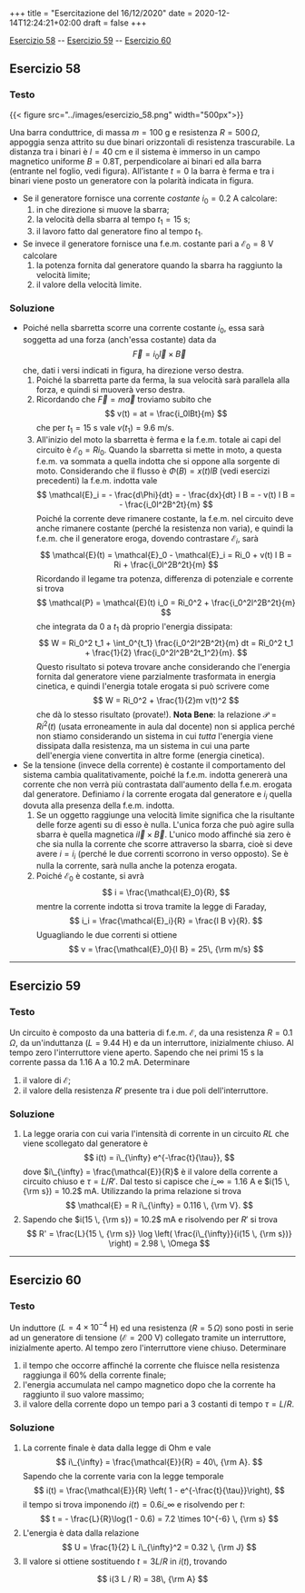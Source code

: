 +++
title = "Esercitazione del 16/12/2020"
date = 2020-12-14T12:24:21+02:00
draft = false
+++

[Esercizio 58](#esercizio-58) -- [Esercizio 59](#esercizio-59) -- [Esercizio 60](#esercizio-60)

## Esercizio 58

### Testo

{{< figure src="../images/esercizio_58.png" width="500px">}}

Una barra conduttrice, di massa $m=100$ g e resistenza $R = 500\, \Omega$, appoggia senza attrito su due binari orizzontali di resistenza trascurabile. La distanza tra i binari è $l=40$ cm e il sistema è immerso in un campo magnetico uniforme $B=0.8$T, perpendicolare ai binari ed alla barra (entrante nel foglio, vedi figura). All’istante $t=0$ la barra è ferma e tra i binari viene posto un generatore con la polarità indicata in figura.

* Se il generatore fornisce una corrente *costante* $i_0 = 0.2$ A calcolare:
	1. in che direzione si muove la sbarra;
	2. la velocità della sbarra al tempo $t_1=15$ s;
	3. il lavoro fatto dal generatore fino al tempo $t_1$.
* Se invece il generatore fornisce una f.e.m. costante pari a $\mathcal{E}_0= 8$ V calcolare
	1. la potenza fornita dal generatore quando la sbarra ha raggiunto la velocità limite;
	1. il valore della velocità limite.
	

### Soluzione

* Poiché nella sbarretta scorre una corrente costante $i_0$, essa sarà soggetta ad una forza (anch'essa costante) data da
$$
\vec{F} = i_0 \vec{l} \times \vec{B}
$$
che, dati i versi indicati in figura, ha direzione verso destra.
	1. Poiché la sbarretta parte da ferma, la sua velocità sarà parallela alla forza, e quindi si muoverà verso destra.
	2. Ricordando che $\vec{F} = m \vec{a}$ troviamo subito che 
	$$
	v(t) = at = \frac{i_0lBt}{m}
	$$
	che per $t_1 = 15$ s vale $v(t_1) = 9.6$ m/s.
	3. All'inizio del moto la sbarretta è ferma e la f.e.m. totale ai capi del circuito è $\mathcal{E}_0 = R i_0$. Quando la sbarretta si mette in moto, a questa f.e.m. va sommata a quella indotta che si oppone alla sorgente di moto. Considerando che il flusso è $\Phi(B) = x(t) l B$ (vedi esercizi precedenti) la f.e.m. indotta vale
	$$
	\mathcal{E}_i = - \frac{d\Phi}{dt} = - \frac{dx}{dt} l B = - v(t) l B = - \frac{i_0l^2B^2t}{m}
	$$
	Poiché la corrente deve rimanere costante, la f.e.m. nel circuito deve anche rimanere costante (perché la resistenza non varia), e quindi la f.e.m. che il generatore eroga, dovendo contrastare $\mathcal{E}_i$, sarà
	$$
	\mathcal{E}(t) = \mathcal{E}_0 - \mathcal{E}_i = Ri_0 + v(t) l B = Ri + \frac{i_0l^2B^2t}{m}
	$$
	Ricordando il legame tra potenza, differenza di potenziale e corrente si trova
	$$
	\mathcal{P} = \mathcal{E}(t) i_0 = Ri_0^2 + \frac{i_0^2l^2B^2t}{m}
	$$
	che integrata da 0 a $t_1$ dà proprio l'energia dissipata:
	$$
	W = Ri_0^2 t_1 + \int_0^{t_1} \frac{i_0^2l^2B^2t}{m} dt = Ri_0^2 t_1 + \frac{1}{2} \frac{i_0^2l^2B^2t_1^2}{m}.
	$$
	Questo risultato si poteva trovare anche considerando che l'energia fornita dal generatore viene parzialmente trasformata in energia cinetica, e quindi l'energia totale erogata si può scrivere come
	$$
	W = Ri_0^2 + \frac{1}{2}m v(t)^2
	$$
	che dà lo stesso risultato (provate!).
	**Nota Bene**: la relazione $\mathcal{P} = Ri^2(t)$ (usata erroneamente in aula dal docente) non si applica perché non stiamo considerando un sistema in cui *tutta* l'energia viene dissipata dalla resistenza, ma un sistema in cui una parte dell'energia viene convertita in altre forme (energia cinetica).
* Se la tensione (invece della corrente) è costante il comportamento del sistema cambia qualitativamente, poiché la f.e.m. indotta genererà una corrente che non verrà più contrastata dall'aumento della f.e.m. erogata dal generatore. Definiamo $i$ la corrente erogata dal generatore e $i_i$ quella dovuta alla presenza della f.e.m. indotta.
	1. Se un oggetto raggiunge una velocità limite significa che la risultante delle forze agenti su di esso è nulla. L'unica forza che può agire sulla sbarra è quella magnetica $i \vec{l} \times \vec{B}$. L'unico modo affinché sia zero è che sia nulla la corrente che scorre attraverso la sbarra, cioè si deve avere $i = i_i$ (perché le due correnti scorrono in verso opposto). Se è nulla la corrente, sarà nulla anche la potenza erogata.
	2. Poiché $\mathcal{E}_0$ è costante, si avrà
	$$
	i = \frac{\mathcal{E}_0}{R},
	$$
	mentre la corrente indotta si trova tramite la legge di Faraday,
	$$
	i_i = \frac{\mathcal{E}_i}{R} = \frac{l B v}{R}.
	$$
	Uguagliando le due correnti si ottiene
	$$
	v = \frac{\mathcal{E}_0}{l B} = 25\, {\rm m/s}
	$$

---

## Esercizio 59

### Testo

Un circuito è composto da una batteria di f.e.m. $\mathcal{E}$, da una resistenza $R = 0.1 \, \Omega$, da un'induttanza ($L = 9.44$ H) e da un interruttore, inizialmente chiuso. Al tempo zero l'interruttore viene aperto. Sapendo che nei primi $15$ s la corrente passa da $1.16$ A a $10.2$ mA. Determinare

1. il valore di $\mathcal{E}$;
2. il valore della resistenza $R'$ presente tra i due poli dell'interruttore.

### Soluzione

1. La legge oraria con cui varia l'intensità di corrente in un circuito $RL$ che viene scollegato dal generatore è
$$
i(t) = i\_{\infty} e^{-\frac{t}{\tau}},
$$
dove $i\_{\infty} = \frac{\mathcal{E}}{R}$ è il valore della corrente a circuito chiuso e $\tau = L / R'$. Dal testo si capisce che $i\_{\infty} = 1.16$ A e $i(15 \, {\rm s}) = 10.2$ mA. Utilizzando la prima relazione si trova
$$
\mathcal{E} = R i\_{\infty} = 0.116 \, {\rm V}.
$$
2. Sapendo che $i(15 \, {\rm s}) = 10.2$ mA e risolvendo per $R'$ si trova
$$
R' = \frac{L}{15 \, {\rm s}} \log \left( \frac{i\_{\infty}}{i(15 \, {\rm s})} \right) = 2.98 \, \Omega
$$

---

## Esercizio 60

### Testo

Un induttore ($L=4 \times 10^{-4}$ H) ed una resistenza ($R=5\, \Omega$) sono posti in serie ad un generatore di tensione ($\mathcal{E} = 200$ V) collegato tramite un interruttore, inizialmente aperto. Al tempo zero l'interruttore viene chiuso. Determinare

1. il tempo che occorre affinché la corrente che fluisce nella resistenza raggiunga il 60% della corrente finale;
2. l'energia accumulata nel campo magnetico dopo che la corrente ha raggiunto il suo valore massimo;
3. il valore della corrente dopo un tempo pari a 3 costanti di tempo $\tau = L / R$.

### Soluzione

1. La corrente finale è data dalla legge di Ohm e vale
$$
i\_{\infty} = \frac{\mathcal{E}}{R} = 40\, {\rm A}.
$$
Sapendo che la corrente varia con la legge temporale
$$
i(t) = \frac{\mathcal{E}}{R} \left( 1 - e^{-\frac{t}{\tau}}\right),
$$
il tempo si trova imponendo $i(t) = 0.6 i\_{\infty}$ e risolvendo per $t$:
$$
t = - \frac{L}{R}\log(1 - 0.6) = 7.2 \times 10^{-6} \, {\rm s}
$$
2. L'energia è data dalla relazione
$$
U = \frac{1}{2} L i\_{\infty}^2 = 0.32 \, {\rm J}
$$
3. Il valore si ottiene sostituendo $t = 3 L / R$ in $i(t)$, trovando

$$
i(3 L / R) = 38\, {\rm A}
$$
